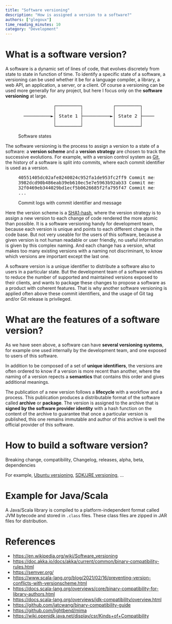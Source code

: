 ```yaml
---
title: "Software versioning"
description: "How is assigned a version to a software?"
authors: ["glegoux"]
time_reading_minutes: 10
category: "Development"
---
```


# What is a software version? 

A software is a dynamic set of lines of code, that evolves discretely from state to state in function 
of time. To identify a specific state of a software, a versioning can be used whether it be for a
language compiler, a library, a web API, an application, a server, or a client. Of course a versioning 
can be used more generally for any project, but here I focus only on the **software versioning** at large.

<figure>
<pre class="notranslate">
             ┌─────────┐           ┌─────────┐           ┌─────────┐
             │         │           │         │           │         │
  ──────────►│ State 1 ├──────────►│ State 2 ├──────────►│ State 3 │─────────►
             │         │           │         │           │         │
             └─────────┘           └─────────┘           └─────────┘
</pre>
<figcaption>Software states</figcaption>
</figure> 

The software versioning is the process to assign a version to a state of a software: 
a **version scheme** and a **version strategy** are chosen to track the successive evolutions. 
For example, with a version control system as [Git](https://git-scm.com/), the history of a 
software is split into commits, where each commit identifier is used as a version. 

<figure>
<pre class="notranslate">
40551405dc02afe8240024c952fa1de953fc2ff9 Commit message: State 3
3982dcd90b486eab39eb610ec5e7e5963b92ab33 Commit message: State 2
32f0469eb344029bd1ecf5b0626685f2fa795f47 Commit message: State 1
...
</pre>
<figcaption>Commit logs with commit identifier and message</figcaption>
</figure> 

Here the version scheme is a [SHA1-hash](https://wikipedia.org/wiki/SHA-1), where the version strategy is 
to assign a new version to each change of code rendered the more atomic than possible. It is a software 
versioning handy for development team, because each version is unique and points to each different change
in the code base. But not very useable for the users of this software, because a given version is not
human readable or user friendly, no useful information is given by this complex naming. And each change
has a version, what makes too many existing versions with a naming not discriminant, to know which
versions are important except the last one. 

A software version is a unique identifier to distribute a software also to users in a particular state. 
But the development team of a software wishes to reduce the number of supported and maintained versions
exposed to their clients, and wants to package these changes to propose a software as a product with 
coherent features. That is why another software versioning is applied often above these commit
identifiers, and the usage of Git tag and/or Git release is privileged.

# What are the features of a software version?

As we have seen above, a software can have **several versioning systems**, for example one used internally 
by the development team, and one exposed to users of this software.

In addition to be composed of a set of **unique identifiers**, the versions are often ordered to know 
if a version is more recent than another, where the naming of a version repects a **semantics** that 
contains this order and gives additional meanings. 

The publication of a new version follows a **lifecycle** with a workflow and a process. This publication 
produces a distributable format of the software called **archive** or **package**. The version is 
assigned to the archive that is **signed by the software provider identity** with a hash function on the
content of the archive to guarantee that once a particular version is published, this one remains
immutable and author of this archive is well the official provider of this software.

# How to build a software version?

Breaking change, compatibility, Changelog, releases, alpha, beta, dependencies

For example, [Ubuntu versioning](https://ubuntu.com/about/release-cycle), [SDK/JRE versioning](https://www.oracle.com/java/technologies/javase/versioning-naming.html), ...

# Example for Java/Scala

A Java/Scala library is compiled to a platform-independent format called JVM bytecode and stored in 
`.class` files. These class files are zipped in JAR files for distribution.

# References

* <https://en.wikipedia.org/wiki/Software_versioning>
* <https://doc.akka.io/docs/akka/current/common/binary-compatibility-rules.html>
* <https://semver.org/>
* <https://www.scala-lang.org/blog/2021/02/16/preventing-version-conflicts-with-versionscheme.html>
* <https://docs.scala-lang.org/overviews/core/binary-compatibility-for-library-authors.html>
* <https://docs.scala-lang.org/overviews/jdk-compatibility/overview.html>
* <https://github.com/jatcwang/binary-compatibility-guide>
* <https://github.com/lightbend/mima>
* <https://wiki.openjdk.java.net/display/csr/Kinds+of+Compatibility>
